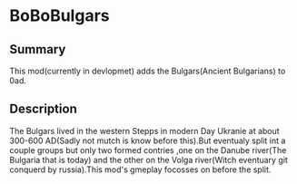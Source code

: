 # BoBoBulgars

## Summary

This mod(currently in devlopmet) adds the Bulgars(Ancient Bulgarians) to 0ad.

## Description
The Bulgars lived in the western Stepps in modern Day Ukranie at about 300-600 AD(Sadly not mutch is know before this).But eventualy split int a couple groups but only two formed contries ,one on the Danube river(The Bulgaria that is today) and the other on the Volga river(Witch eventuary git conquerd by russia).This mod's gmeplay focosses on before the split.
